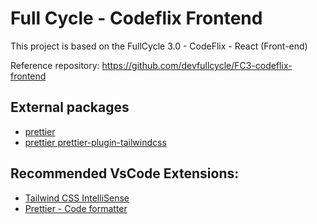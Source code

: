 # Full Cycle - Codeflix Frontend

This project is based on the FullCycle 3.0 - CodeFlix - React (Front-end)

Reference repository: https://github.com/devfullcycle/FC3-codeflix-frontend

## External packages
- [prettier](https://prettier.io/)
- [prettier prettier-plugin-tailwindcss](https://tailwindcss.com/blog/automatic-class-sorting-with-prettier)

## Recommended VsCode Extensions:
- [Tailwind CSS IntelliSense](https://marketplace.visualstudio.com/items?itemName=bradlc.vscode-tailwindcss)
- [Prettier - Code formatter](https://marketplace.visualstudio.com/items?itemName=esbenp.prettier-vscode)